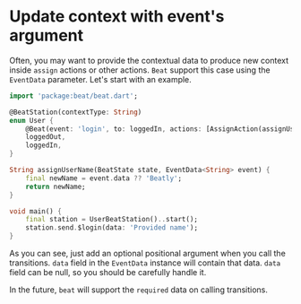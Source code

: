 # Update context with event's argument

Often, you may want to provide the contextual data to produce new context inside `assign` actions or other actions. `Beat` support this case using the `EventData` parameter. Let's start with an example.

```dart
import 'package:beat/beat.dart';

@BeatStation(contextType: String)
enum User {
    @Beat(event: 'login', to: loggedIn, actions: [AssignAction(assignUserName)])
    loggedOut,
    loggedIn,
}

String assignUserName(BeatState state, EventData<String> event) {
    final newName = event.data ?? 'Beatly';
    return newName;
}

void main() {
    final station = UserBeatStation()..start();
    station.send.$login(data: 'Provided name');
}
```

As you can see, just add an optional positional argument when you call the transitions. `data` field in the `EventData` instance will contain that data. `data` field can be null, so you should be carefully handle it.&#x20;

In the future, `beat` will support the `required` data on calling transitions.&#x20;
